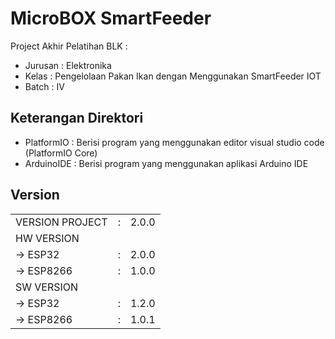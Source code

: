 # MicroBOX SmartFeeder
Project Akhir Pelatihan BLK :
- Jurusan : Elektronika
- Kelas	  : Pengelolaan Pakan Ikan dengan Menggunakan SmartFeeder IOT
- Batch	  : IV

## Keterangan Direktori
- PlatformIO : Berisi program yang menggunakan editor visual studio code (PlatformIO Core)
- ArduinoIDE : Berisi program yang menggunakan aplikasi Arduino IDE

## Version
<!-- <p>
- VERSION PROJECT : 2.0.0
- HW VERSION	  : 
    -> ESP32      : 2.0.0
    -> ESP8266    : 1.0.0
- SW VERSION	  : 
    -> ESP32      : 1.2.0
    -> ESP8266    : 1.0.1 -->

<table>
<tbody>
    <tr>
        <td>VERSION PROJECT</td>
        <td>:</td>
        <td>2.0.0</td>
    </tr>
    <tr>
        <td>HW VERSION</td>
        <td>
            <tr>
                <td>-> ESP32</td>
                <td>:</td>
                <td>2.0.0</td>
            </tr>
            <tr>
                <td>-> ESP8266</td>
                <td>:</td>
                <td>1.0.0</td>
            </tr>
        </td>
    </tr>
    <tr>
        <td>SW VERSION</td>
        <td>
            <tr>
                <td>-> ESP32</td>
                <td>:</td>
                <td>1.2.0</td>
            </tr>
            <tr>
                <td>-> ESP8266</td>
                <td>:</td>
                <td>1.0.1</td>
            </tr>
        </td>
    </tr>
</tbody>
</table>

